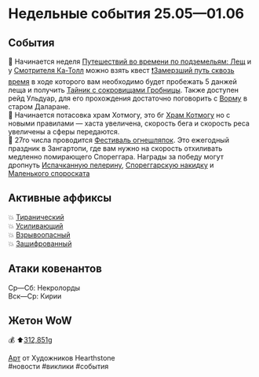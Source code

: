 # Недельные события 25.05—01.06

## События
📅 Начинается неделя [Путешествий во времени по подземельям: Лещ](https://ru.wowhead.com/event=562/) и у [Смотрителя Ка-Толл](https://ru.wowhead.com/npc=166307) можно взять квест [❗Замерзший путь сквозь время](https://ru.wowhead.com/quest=62633/) в ходе которого вам необходимо будет пробежать 5 данжей леща и получить [Тайник с сокровищами Гробницы](https://ru.wowhead.com/item=191040/). Также доступен рейд Ульдуар, для его прохождения достаточно поговорить с [Ворму](https://ru.wowhead.com/npc=130654/) в старом Даларане.  
📅 Начинается потасовка храм Хотмогу, это бг [Храм Котмогу](https://ru.wowhead.com/event=1170) но с новыми правилами — хаста увеличена, скорость бега и скорость реса увеличены а сферы передаются.  
📅 27го числа проводится [Фестиваль огнешляпок](https://ru.wowhead.com/event=648/). Это ежегодный праздник в Зангартопи, где вам нужно на скорость отхиливать медленно помирающего Спореггара. Награды за победу могут дропнуть [Испачканную пелерину](https://ru.wowhead.com/item=25827), [Спореггарскую накидку](https://ru.wowhead.com/item=31775/) и [Маленького спороската](https://ru.wowhead.com/item=34478/)  

## Активные аффиксы
💥 <a href="https://ru.wowhead.com/affix=9/" class="bbc_link" target="_blank" rel="nofollow">Тиранический</a>  
💥 <a href="https://ru.wowhead.com/affix=7/" class="bbc_link" target="_blank" rel="nofollow">Усиливающий</a>  
💥 <a href="https://ru.wowhead.com/affix=13/" class="bbc_link" target="_blank" rel="nofollow">Взрывоопасный</a>  
💥 <a href="https://ru.wowhead.com/affix=130/" class="bbc_link" target="_blank" rel="nofollow">Зашифрованный</a>  

## Атаки ковенантов
Ср—Сб: Некролорды  
Вск—Ср: Кирии  

## Жетон WoW
💰 ⬆️[312,851g](https://wowtokenprices.com/EU)

[Арт](https://hearthstone.fandom.com/wiki/Arena_Treasure_Chest) от Художников Hearthstone  
#новости #виклики #события